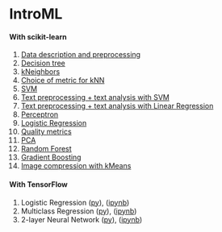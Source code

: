 # IntroML

#### With scikit-learn
1. [Data description and preprocessing](DecisionTree/data_description.py)
2. [Decision tree](DecisionTree/decision_tree.py)
3. [kNeighbors](kNN/kneighbors.py)
4. [Choice of metric for kNN](metric_choice.py)
5. [SVM](SVM/svm.py)
6. [Text preprocessing + text analysis with SVM](SVM/svm_text.py)
7. [Text preprocessing + text analysis with Linear Regression](LinReg/LinReg.py)
8. [Perceptron](Perceptron/Perceptron.py)
9. [Logistic Regression](Logistic/logistic.py)
10. [Quality metrics](QualityMetrics/quality.py)
11. [PCA](PCA/pca.py)
12. [Random Forest](RandomForest/rf.py)
13. [Gradient Boosting](GradBoost/gradboost.py)
14. [Image compression with kMeans](kMeans/kmeans.py)

#### With TensorFlow
1. Logistic Regression ([py](TensorFlow/MSE_Logistic/MSE_logreg.py)), ([ipynb](TensorFlow/MSE_Logistic/MSE_logreg.ipynb))
2. Multiclass Regression ([py](TensorFlow/MultiClassReg/softmax.py)), ([ipynb](TensorFlow/MultiClassReg/softmax.ipynb))
3. 2-layer Neural Network ([py](TensorFlow/My1stNN/my1stNN.py)), ([ipynb](TensorFlow/My1stNN/my1stNN.ipynb))
